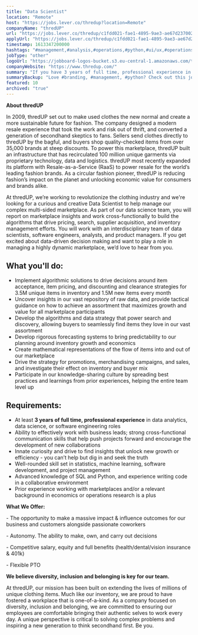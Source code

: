 ```yaml
---
title: "Data Scientist"
location: "Remote"
host: "https://jobs.lever.co/thredup?location=Remote"
companyName: "thredUP"
url: "https://jobs.lever.co/thredup/c1fdd021-fae1-4895-9ae3-ae67d237002e"
applyUrl: "https://jobs.lever.co/thredup/c1fdd021-fae1-4895-9ae3-ae67d237002e/apply"
timestamp: 1613347200000
hashtags: "#management,#analysis,#operations,#python,#ui/ux,#operations,#sales,#branding"
jobType: "other"
logoUrl: "https://jobboard-logos-bucket.s3.eu-central-1.amazonaws.com/thredup"
companyWebsite: "https://www.thredup.com/"
summary: "If you have 3 years of full time, professional experience in data analytics, data science, or software engineering roles, consider applying to ThredUP's job post for a new Data Scientist."
summaryBackup: "Love #branding, #management, #python? Check out this job post!"
featured: 10
archived: "true"
---
```


**About thredUP**

In 2009, thredUP set out to make used clothes the new normal and create a more sustainable future for fashion. The company designed a modern resale experience that took the work and risk out of thrift, and converted a generation of secondhand skeptics to fans. Sellers send clothes directly to thredUP by the bagful, and buyers shop quality-checked items from over 35,000 brands at steep discounts. To power this marketplace, thredUP built an infrastructure that has recirculated 100 million unique garments via proprietary technology, data and logistics. thredUP most recently expanded its platform with Resale-as-a-Service (RaaS) to power resale for the world’s leading fashion brands. As a circular fashion pioneer, thredUP is reducing fashion’s impact on the planet and unlocking economic value for consumers and brands alike.

At thredUP, we’re working to revolutionize the clothing industry and we're looking for a curious and creative Data Scientist to help manage our complex multi-sided marketplace. As part of our data science team, you will report on marketplace insights and work cross-functionally to build the algorithms that drive pricing, search, supplier acquisition, and inventory management efforts. You will work with an interdisciplinary team of data scientists, software engineers, analysts, and product managers. If you get excited about data-driven decision making and want to play a role in managing a highly dynamic marketplace, we’d love to hear from you.

## What you'll do:

*   Implement algorithmic solutions to drive decisions around item acceptance, item pricing, and discounting and clearance strategies for 3.5M unique items in inventory and 1.5M new items every month
*   Uncover insights in our vast repository of raw data, and provide tactical guidance on how to achieve an assortment that maximizes growth and value for all marketplace participants
*   Develop the algorithms and data strategy that power search and discovery, allowing buyers to seamlessly find items they love in our vast assortment
*   Develop rigorous forecasting systems to bring predictability to our planning around inventory growth and economics
*   Create mathematical representations of the flow of items into and out of our marketplace
*   Drive the strategy for promotions, merchandising campaigns, and sales, and investigate their effect on inventory and buyer mix
*   Participate in our knowledge-sharing culture by spreading best practices and learnings from prior experiences, helping the entire team level up

## Requirements:

*   At least **3 years of full time, professional experience** in data analytics, data science, or software engineering roles
*   Ability to effectively work with business leads; strong cross-functional communication skills that help push projects forward and encourage the development of new collaborations
*   Innate curiosity and drive to find insights that unlock new growth or efficiency - you can’t help but dig in and seek the truth
*   Well-rounded skill set in statistics, machine learning, software development, and project management
*   Advanced knowledge of SQL and Python, and experience writing code in a collaborative environment
*   Prior experience working with marketplaces and/or a relevant background in economics or operations research is a plus

**What We Offer:**

\- The opportunity to make a massive impact & influence outcomes for our business and customers alongside passionate coworkers

\- Autonomy. The ability to make, own, and carry out decisions

\- Competitive salary, equity and full benefits (health/dental/vision insurance & 401k)

\- Flexible PTO

**We believe diversity, inclusion and belonging is key for our team.**

At thredUP, our mission has been built on extending the lives of millions of unique clothing items. Much like our inventory, we are proud to have fostered a workplace that is one-of-a-kind. As a company focused on diversity, inclusion and belonging, we are committed to ensuring our employees are comfortable bringing their authentic selves to work every day. A unique perspective is critical to solving complex problems and inspiring a new generation to think secondhand first. Be you.
